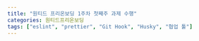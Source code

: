 ```yaml
---
title: "원티드 프리온보딩 1주차 첫째주 과제 수행"
categories: 원티드프리온보딩
tags: ["eslint", "prettier", "Git Hook", "Husky", "협업 툴"]
---
```


